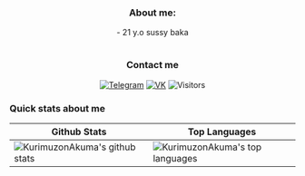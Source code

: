 <h3 align="center">About me:</h3>
<p align="center">
- 21 y.o sussy baka
</p>
<h1></h1>
<h3 align="center">Contact me</h3>
<p align="center">
<a href="https://t.me/KurimuzonAkuma"><img alt="Telegram" src="https://img.shields.io/badge/-Telegram-1a1b27?style=flat&logo=telegram"></a>
<a href="https://vk.me/KurimuzonAkuma"><img alt="VK" src="https://img.shields.io/badge/-VK-1a1b27?style=flat&logo=VK&logoColor=0077FF"></a>
<img alt="Visitors" src="https://visitor-badge.glitch.me/badge?page_id=KurimuzonAkuma">
</p>

### Quick stats about me
| Github Stats | Top Languages |
| --- | --- |
| ![KurimuzonAkuma's github stats](https://github-readme-stats.vercel.app/api?username=KurimuzonAkuma&show_icons=true&title_color=f6c32c&icon_color=f6c32c&text_color=9f9f9f&bg_color=151515&count_private=true) | ![KurimuzonAkuma's top languages](https://github-readme-stats.vercel.app/api/top-langs/?username=KurimuzonAkuma&show_icons=true&title_color=f6c32c&icon_color=f6c32c&text_color=9f9f9f&bg_color=151515&count_private=true&layout=compact) |
